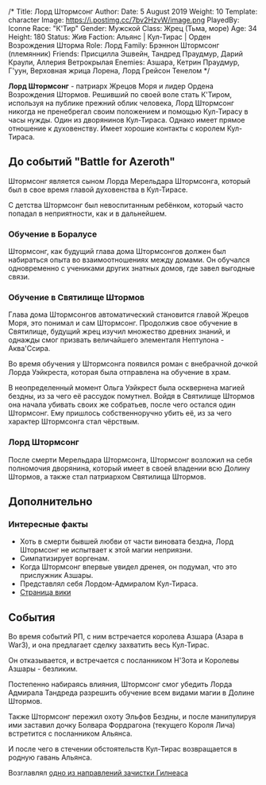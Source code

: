 /*
Title: Лорд Штормсонг
Author:
Date: 5 August 2019
Weight: 10
Template: character
Image: https://i.postimg.cc/7bv2HzvW/image.png
PlayedBy: Iconne
Race: "К'Тир"
Gender: Мужской
Class: Жрец (Тьма, море)
Age: 34
Height: 180
Status: Жив
Faction: Альянс | Кул-Тирас | Орден Возрождения Шторма
Role: Лорд
Family: Брэннон Штормсонг (племянник)
Friends: Присцилла Эшвейн, Тандред Праудмур, Дарий Краули, Аллерия Ветрокрылая
Enemies: Азшара, Кетрин Праудмур, Г'уун, Верховная жрица Лорена, Лорд Грейсон Тенелом
*/

**Лорд Штормсонг** - патриарх Жрецов Моря и лидер Ордена Возрождения Штормов. Решивший по своей воле стать К'Тиром, используя на публике прежний облик человека, Лорд Штормсонг никогда не пренебрегал своим положением и помощью Кул-Тирасу в часы нужды. Один из дворянинов Кул-Тираса. Однако имеет прямое отношение к духовенству. Имеет хорошие контакты с королем Кул-Тираса.

## До событий "Battle for Azeroth"
Штормсонг является сыном Лорда Мерельдара Штормсонга, который был в свое время главой духовенства в Кул-Тирасе.

С детства Штормсонг был невоспитанным ребёнком, который часто попадал в неприятности, как и в дальнейшем.

### Обучение в Боралусе
Штормсонг, как будущий глава дома Штормсонгов должен был набираться опыта во взаимоотношениях между домами. Он обучался одновременно с учениками других знатных домов, где завел выгодные связи.

### Обучение в Святилище Штормов
Глава дома Штормсонгов автоматический становится главой Жрецов Моря, это понимал и сам Штормсонг. Продолжив свое обучение в Святилище, будущий жрец изучил множество древних знаний, и однажды смог призвать величайшего элементаля Нептулона - Аква'Ссира.

Во время обучения у Штормсонга появился роман с внебрачной дочкой Лорда Уэйкреста, которая была отправлена на обучение в храм.

В неопределенный момент Ольга Уэйкрест была осквернена магией бездны, из за чего её рассудок помутнел. Войдя в Святилище Штормов она начала убивать своих же собратьев, после чего остался один Штормсонг. Ему пришлось собственноручно убить её, из за чего характер Штормсонга стал чёрствым.

### Лорд Штормсонг
После смерти Мерельдара Штормсонга, Штормсонг возложил на себя полномочия дворянина, который имеет в своей владении всю Долину Штормов, а также стал патриархом Святилища Штормов.

## Дополнительно

### Интересные факты
- Хоть в смерти бывшей любви от части виновата бездна, Лорд Штормсонг не испытвает к этой магии неприязни.
- Симпатизирует воргенам.
- Когда Штормсонг впервые увидел дренея, он подумал, что это прислужник Азшары.
- Представлял себя Лордом-Адмиралом Кул-Тираса.
- [Страница вики](https://ru.wowhead.com/npc=139737/%D0%BB%D0%BE%D1%80%D0%B4-%D1%88%D1%82%D0%BE%D1%80%D0%BC%D1%81%D0%BE%D0%BD%D0%B3)



## События
Во время событий РП, с ним встречается королева Азшара (Азара в War3), и она предлагает сделку захватить весь Кул-Тирас.

Он отказывается, и встречается с посланником Н'Зота и Королевы Азшары - безликим.

Постепенно набираясь влияния, Штормсонг смог убедить Лорда Адмирала Тандреда разрешить обучение всем видами магии в Долине Штормов.

Также Штормсонг пережил охоту Эльфов Бездны, и после манипулируя ими заставил дочку Болвара Фордрагона (текущего Короля Лича) встретится с посланником Альянса.

И после чего в стечении обстоятельств Кул-Тирас возвращается в родную гавань Альянса.

Возглавлял [одно из направлений зачистки Гилнеаса](/wowrp/events/gilneas-assault)